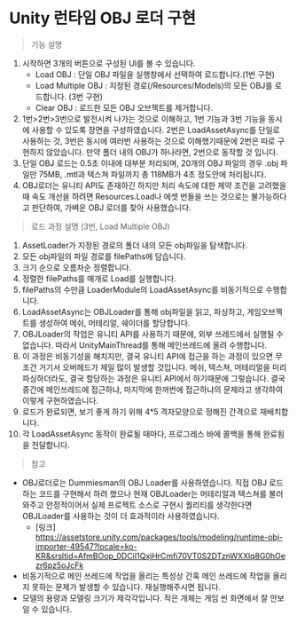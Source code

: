 # Unity 런타임 OBJ 로더 구현

> 기능 설명
1. 시작하면 3개의 버튼으로 구성된 UI를 볼 수 있습니다.
    * Load OBJ : 단일 OBJ 파일을 실행창에서 선택하여 로드합니다.(1번 구현)
    * Load Multiple OBJ : 지정된 경로(/Resources/Models)의 모든 OBJ를 로드합니다. (3번 구현)
    * Clear OBJ : 로드한 모든 OBJ 오브젝트를 제거합니다.
2. 1번>2번>3번으로 발전시켜 나가는 것으로 이해하고, 1번 기능과 3번 기능을 동시에 사용할 수 있도록 장면을 구성하였습니다. 2번은 LoadAssetAsync를 단일로 사용하는 것, 3번은 동시에 여러번 사용하는 것으로 이해했기때문에 2번은 따로 구현하지 않았습니다. 만약 폴더 내의 OBJ가 하나라면, 2번으로 동작할 것 입니다.
3. 단일 OBJ 로드는 0.5초 이내에 대부분 처리되며, 20개의 OBJ 파일의 경우 .obj 파일만 75MB, .mtl과 텍스쳐 파일까지 총 118MB가 4초 정도안에 처리됩니다.
4. OBJ로더는 유니티 API도 존재하긴 하지만 처리 속도에 대한 제약 조건을 고려했을 때 속도 개선을 하려면 Resources.Load나 에셋 번들을 쓰는 것으로는 불가능하다고 판단하여, 가벼운 OBJ 로더를 찾아 사용했습니다.

> 로드 과정 설명 (3번, Load Multiple OBJ)
1. AssetLoader가 지정된 경로의 폴더 내의 모든 obj파일을 탐색합니다.
2. 모든 obj파일의 파일 경로를 filePaths에 담습니다.
3. 크기 순으로 오름차순 정렬합니다.
4. 정렬한 filePaths를 매개로 Load를 실행합니다.
5. filePaths의 수만큼 LoaderModule의 LoadAssetAsync를 비동기적으로 수행합니다.
6. LoadAssetAsync는 OBJLoader를 통해 obj파일을 읽고, 파싱하고, 게임오브젝트를 생성하여 메쉬, 머테리얼, 쉐이더를 할당합니다.
7. OBJLoader의 작업은 유니티 API를 사용하기 때문에, 외부 쓰레드에서 실행될 수 없습니다. 따라서 UnityMainThread를 통해 메인쓰레드에 올려 수행합니다. 
8. 이 과정은 비동기성을 해치지만, 결국 유니티 API에 접근을 하는 과정이 있으면 무조건 거기서 오버헤드가 제일 많이 발생할 것입니다. 메쉬, 텍스쳐, 머테리얼을 미리 파싱하더라도, 결국 할당하는 과정은 유니티 API에서 하기때문에 그렇습니다. 결국 중간에 메인쓰레드에 접근하냐, 마지막에 한꺼번에 접근하냐의 문제라고 생각하여 이렇게 구현하였습니다.
9. 로드가 완료되면, 보기 좋게 하기 위해 4*5 격자모양으로 정해진 간격으로 재배치합니다.
10. 각 LoadAssetAsync 동작이 완료될 때마다, 프로그레스 바에 콜백을 통해 완료됨을 전달합니다.

> 참고
* OBJ로더로는 Dummiesman의 OBJ Loader를 사용하였습니다. 직접 OBJ 로드 하는 코드를 구현해서 하려 했으나 현재 OBJLoader는 머테리얼과 텍스쳐를 불러와주고 안정적이어서 실제 프로젝트 소스로 구현시 퀄리티를 생각한다면 OBJLoader를 사용하는 것이 더 효과적이라 사용하였습니다.
    * [링크] <https://assetstore.unity.com/packages/tools/modeling/runtime-obj-importer-49547?locale=ko-KR&srsltid=AfmBOop_0DCiI1QxjHrCmfi70VT0S2DTznWXXlq8G0hOezr6pz5oJcFk>
* 비동기적으로 메인 쓰레드에 작업을 올리는 특성상 간혹 메인 쓰레드에 작업을 올리지 못하는 문제가 발생할 수 있습니다. 재실행해주시면 됩니다.
* 모델의 용량과 모델링 크기가 제각각입니다. 작은 개체는 게임 씬 화면에서 잘 안보일 수 있습니다.
